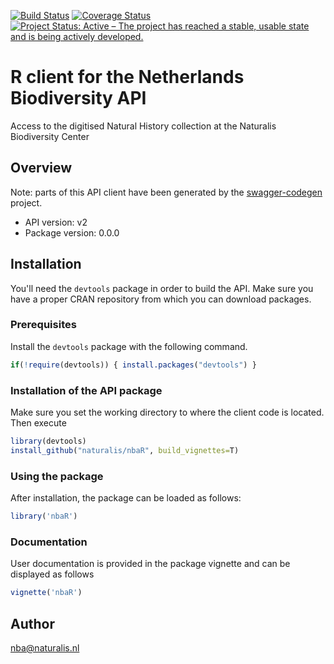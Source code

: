 [![Build Status](https://travis-ci.org/naturalis/nbaR.svg?branch=master)](https://travis-ci.org/naturalis/nbaR)
[![Coverage Status](https://coveralls.io/repos/github/naturalis/nbaR/badge.svg?branch=master)](https://coveralls.io/github/naturalis/nbaR?branch=master)
[![Project Status: Active – The project has reached a stable, usable state and is being actively developed.](http://www.repostatus.org/badges/latest/active.svg)](http://www.repostatus.org/#active)


# R client for the Netherlands Biodiversity API

Access to the digitised Natural History collection at the Naturalis Biodiversity Center

## Overview
Note: parts of this API client have been generated by the [swagger-codegen](https://github.com/swagger-api/swagger-codegen) project.
- API version: v2
- Package version: 0.0.0

## Installation
You'll need the `devtools` package in order to build the API.
Make sure you have a proper CRAN repository from which you can download packages.

### Prerequisites
Install the `devtools` package with the following command.
```R
if(!require(devtools)) { install.packages("devtools") }
```

### Installation of the API package
Make sure you set the working directory to where the client code is located.
Then execute
```R
library(devtools)
install_github("naturalis/nbaR", build_vignettes=T)
```

### Using the package
After installation, the package can be loaded as follows:
```R
library('nbaR')
```

### Documentation
User documentation is provided in the package vignette and can be displayed as follows
```R
vignette('nbaR')
```

## Author
nba@naturalis.nl

